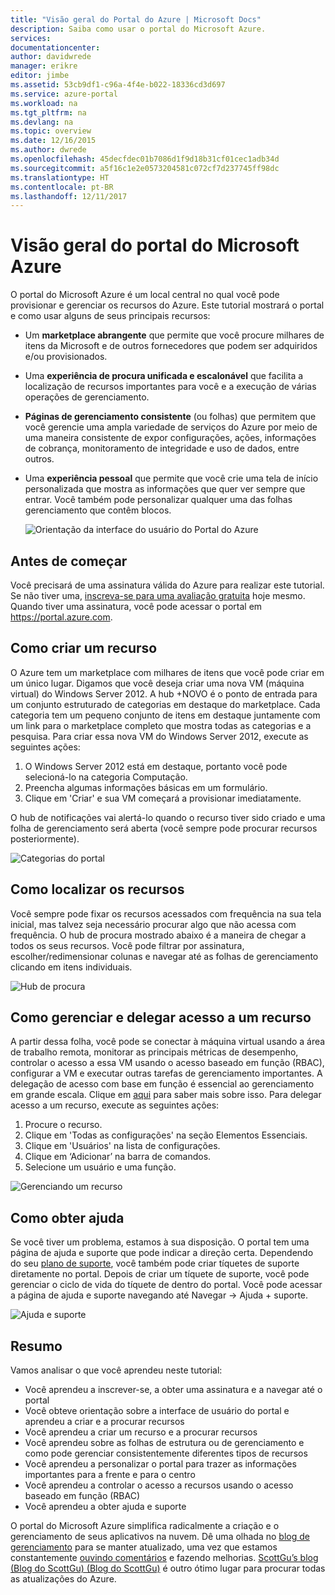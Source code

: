 ```yaml
---
title: "Visão geral do Portal do Azure | Microsoft Docs"
description: Saiba como usar o portal do Microsoft Azure.
services: 
documentationcenter: 
author: davidwrede
manager: erikre
editor: jimbe
ms.assetid: 53cb9df1-c96a-4f4e-b022-18336cd3d697
ms.service: azure-portal
ms.workload: na
ms.tgt_pltfrm: na
ms.devlang: na
ms.topic: overview
ms.date: 12/16/2015
ms.author: dwrede
ms.openlocfilehash: 45decfdec01b7086d1f9d18b31cf01cec1adb34d
ms.sourcegitcommit: a5f16c1e2e0573204581c072cf7d237745ff98dc
ms.translationtype: HT
ms.contentlocale: pt-BR
ms.lasthandoff: 12/11/2017
---
```

# <a name="microsoft-azure-portal-overview"></a>Visão geral do portal do Microsoft Azure
O portal do Microsoft Azure é um local central no qual você pode provisionar e gerenciar os recursos do Azure.  Este tutorial mostrará o portal e como usar alguns de seus principais recursos:

* Um **marketplace abrangente** que permite que você procure milhares de itens da Microsoft e de outros fornecedores que podem ser adquiridos e/ou provisionados.
* Uma **experiência de procura unificada e escalonável** que facilita a localização de recursos importantes para você e a execução de várias operações de gerenciamento.
* **Páginas de gerenciamento consistente** (ou folhas) que permitem que você gerencie uma ampla variedade de serviços do Azure por meio de uma maneira consistente de expor configurações, ações, informações de cobrança, monitoramento de integridade e uso de dados, entre outros.
* Uma **experiência pessoal** que permite que você crie uma tela de início personalizada que mostra as informações que quer ver sempre que entrar.  Você também pode personalizar qualquer uma das folhas gerenciamento que contêm blocos.
  
  ![Orientação da interface do usuário do Portal do Azure][UIOrientation]

## <a name="before-you-get-started"></a>Antes de começar
Você precisará de uma assinatura válida do Azure para realizar este tutorial.  Se não tiver uma, [inscreva-se para uma avaliação gratuita](https://azure.microsoft.com/pricing/free-trial/) hoje mesmo.  Quando tiver uma assinatura, você pode acessar o portal em <https://portal.azure.com>.

## <a name="how-to-create-a-resource"></a>Como criar um recurso
O Azure tem um marketplace com milhares de itens que você pode criar em um único lugar.  Digamos que você deseja criar uma nova VM (máquina virtual) do Windows Server 2012.  A hub +NOVO é o ponto de entrada para um conjunto estruturado de categorias em destaque do marketplace.  Cada categoria tem um pequeno conjunto de itens em destaque juntamente com um link para o marketplace completo que mostra todas as categorias e a pesquisa. Para criar essa nova VM do Windows Server 2012, execute as seguintes ações:  

1. O Windows Server 2012 está em destaque, portanto você pode selecioná-lo na categoria Computação.  
2. Preencha algumas informações básicas em um formulário.
3. Clique em 'Criar' e sua VM começará a provisionar imediatamente.

O hub de notificações vai alertá-lo quando o recurso tiver sido criado e uma folha de gerenciamento será aberta (você sempre pode procurar recursos posteriormente).

![Categorias do portal][PortalCategories]

## <a name="how-to-find-your-resources"></a>Como localizar os recursos
Você sempre pode fixar os recursos acessados com frequência na sua tela inicial, mas talvez seja necessário procurar algo que não acessa com frequência.  O hub de procura mostrado abaixo é a maneira de chegar a todos os seus recursos.  Você pode filtrar por assinatura, escolher/redimensionar colunas e navegar até as folhas de gerenciamento clicando em itens individuais.

![Hub de procura][BrowseHub]

## <a name="how-to-manage-and-delegate-access-to-a-resource"></a>Como gerenciar e delegar acesso a um recurso
A partir dessa folha, você pode se conectar à máquina virtual usando a área de trabalho remota, monitorar as principais métricas de desempenho, controlar o acesso a essa VM usando o acesso baseado em função (RBAC), configurar a VM e executar outras tarefas de gerenciamento importantes.  A delegação de acesso com base em função é essencial ao gerenciamento em grande escala.  Clique em [aqui](active-directory/role-based-access-control-configure.md) para saber mais sobre isso. Para delegar acesso a um recurso, execute as seguintes ações:

1. Procure o recurso.
2. Clique em 'Todas as configurações' na seção Elementos Essenciais.
3. Clique em 'Usuários' na lista de configurações.
4. Clique em ‘Adicionar’ na barra de comandos.
5. Selecione um usuário e uma função.

![Gerenciando um recurso][ManageResource]

## <a name="how-to-get-help"></a>Como obter ajuda
Se você tiver um problema, estamos à sua disposição.  O portal tem uma página de ajuda e suporte que pode indicar a direção certa.  Dependendo do seu [plano de suporte](https://azure.microsoft.com/support/plans/), você também pode criar tíquetes de suporte diretamente no portal.  Depois de criar um tíquete de suporte, você pode gerenciar o ciclo de vida do tíquete de dentro do portal. Você pode acessar a página de ajuda e suporte navegando até Navegar -> Ajuda + suporte.  

![Ajuda e suporte][HelpSupport]

## <a name="summary"></a>Resumo
Vamos analisar o que você aprendeu neste tutorial:

* Você aprendeu a inscrever-se, a obter uma assinatura e a navegar até o portal
* Você obteve orientação sobre a interface de usuário do portal e aprendeu a criar e a procurar recursos
* Você aprendeu a criar um recurso e a procurar recursos
* Você aprendeu sobre as folhas de estrutura ou de gerenciamento e como pode gerenciar consistentemente diferentes tipos de recursos
* Você aprendeu a personalizar o portal para trazer as informações importantes para a frente e para o centro
* Você aprendeu a controlar o acesso a recursos usando o acesso baseado em função (RBAC)
* Você aprendeu a obter ajuda e suporte

O portal do Microsoft Azure simplifica radicalmente a criação e o gerenciamento de seus aplicativos na nuvem.  Dê uma olhada no [blog de gerenciamento](https://azure.microsoft.com/blog/topics/management/) para se manter atualizado, uma vez que estamos constantemente [ouvindo comentários](https://feedback.azure.com/forums/223579-azure-preview-portal/) e fazendo melhorias.  [ScottGu’s blog (Blog do ScottGu) (Blog do ScottGu)](http://weblogs.asp.net/scottgu) é outro ótimo lugar para procurar todas as atualizações do Azure.

[UIOrientation]: ./media/azure-portal-how-to-use/azure_portal_1.png
[PortalCategories]: ./media/azure-portal-how-to-use/azure_portal_2.png
[BrowseHub]: ./media/azure-portal-how-to-use/azure_portal_3.png
[ManageResource]: ./media/azure-portal-how-to-use/azure_portal_4.png
[CustomizeBlades]: ./media/azure-portal-how-to-use/azure_portal_5.png
[HelpSupport]: ./media/azure-portal-how-to-use/azure_portal_6.png

